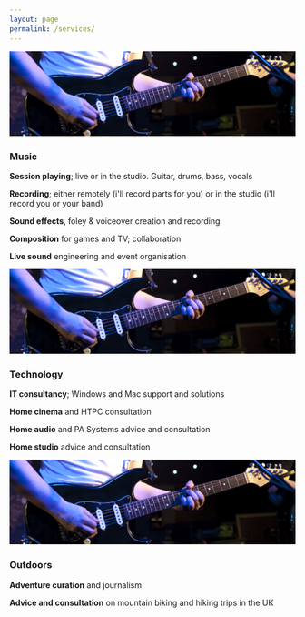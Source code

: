 ```yaml
---
layout: page
permalink: /services/
---
```


![Music](/images/stratcloseup.jpeg)   

 ### Music
  
 **Session playing**; live or in the studio. Guitar, drums, bass, vocals
    
 **Recording**; either remotely (i'll record parts for you) or in the studio (i'll record you or your band)
 
 **Sound effects**, foley & voiceover creation and recording
    
 **Composition** for games and TV; collaboration
 
 **Live sound** engineering and event organisation
 

![Technology](/images/stratcloseup.jpeg)   

 ### Technology
 
 **IT consultancy**; Windows and Mac support and solutions
 
 **Home cinema** and HTPC consultation
 
 **Home audio** and PA Systems advice and consultation
    
 **Home studio** advice and consultation
 

![Outdoors](/images/stratcloseup.jpeg)   

### Outdoors

**Adventure curation** and journalism

**Advice and consultation** on mountain biking and hiking trips in the UK
